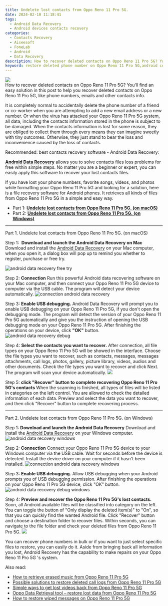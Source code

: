 ```yaml
---
title: Undelete lost contacts from Oppo Reno 11 Pro 5G.
date: 2024-02-10 11:18:41
tags: 
  - Android Data Recovery
  - Android devices contacts recovery
categories: 
  - Contacts Recovery
  - Aiseesoft
  - FoneLab
  - Android
  - Data Recovery
description: How to recover deleted contacts on Oppo Reno 11 Pro 5G? You'll find an easy solution in this post to help you recover deleted contacts on Oppo Reno 11 Pro 5G, like phone numbers, emails and other contacts info.
keyword: restore deleted phone number on Oppo Reno 11 Pro 5G,android contacts retrieval,unerase contacts,Oppo Reno 11 Pro 5G contacts recovery,regain missing contacts,undelete contacts from Oppo Reno 11 Pro 5G,Oppo Reno 11 Pro 5G deleted contacts,restore contacts when deleted in Oppo Reno 11 Pro 5G,my contacts deleted from Oppo Reno 11 Pro 5G how to undo contacts,contacts disappear Oppo Reno 11 Pro 5G,how to retrieve contacts from Oppo Reno 11 Pro 5G,how to recover deleted contacts in Oppo Reno 11 Pro 5G
---
```


<img src="https://img0mobiles.techidaily.com/images/best-assets/devices/oppo/oppo-reno-11-pro-5g/3.jpg" class="atpl-imgstyle"  />

<div class="atpl-content atpl-for-fonelab-android recover-contacts">

<div class="atpl-post-description-part-1">
How to recover deleted contacts on Oppo Reno 11 Pro 5G? You'll find an easy solution in this post to help you recover deleted contacts on Oppo Reno 11 Pro 5G, like phone numbers, emails and other contacts info.
</div>




<div class="atpl-post-description-part-2">
<div class="tpl-content-sub-paragraph-normal">
  <p>
    It is completely normal to accidentally delete the phone number of a friend or co-worker when you are attempting to add a new email address or a new number. Or when the virus has attacked your Oppo Reno 11 Pro 5G system, all data, including the contacts information stored in the phone is subject to be damaged. When the contacts information is lost for some reason, they are obliged to collect them through every means they can imagine sweetly with tiny outcomes. Otherwise, they just stand to bear the loss and inconvenience caused by the loss of contacts.
  </p>
</div>
</div>

<div class="atpl-post-description-part-3">
<div class="tpl-content-sub-paragraph-title">
    Recommended: best contacts recovery software - Android Data Recovery:
</div>
<div class="tpl-content-sub-paragraph-content">
  <p>
    <a href="https://tools.techidaily.com/aiseesoft-android-data-recovery/" target="_blank" rel="noopener"><strong>Android Data Recovery</strong></a> allows you to solve contacts files loss problems for free within simple steps. No matter you are a beginner or expert, you can easily apply this software to recover your lost contacts files.
  </p>
</div>
<div class="tpl-content-sub-paragraph-content">
    <p>
        If you have lost your phone numbers, favorite songs, videos, and photos while formatting your Oppo Reno 11 Pro 5G and looking for a solution, here is a file recovery software for Android phones. It retrieves all kinds of files from Oppo Reno 11 Pro 5G in a simple and easy way.
    </p>
  </div>
</div>


<ul>
  <li>Part 1: <strong><a href="#p1"> Undelete lost contacts from Oppo Reno 11 Pro 5G.  (on macOS)</a></strong></li>
  <li>Part 2: <strong><a href="#p2"> Undelete lost contacts from Oppo Reno 11 Pro 5G.  (on Windows)</a></strong></li>
</ul>




<!-- Part 1 -->
<a id="p1" name="p1" ></a><hr>

<div>
  <span class="atpl-step-part-style">Part 1. Undelete lost contacts from Oppo Reno 11 Pro 5G. (on macOS)</span>
</div>  

<span class="atpl-stepstyle-a"><span>Step 1: </span></span> <strong>Download and launch the Android Data Recovery on Mac</strong>
Download and install the <a href="https://tools.techidaily.com/aiseesoft-android-data-recovery/" target="_blank" rel="noopener">Android Data Recovery</a> on your Mac computer, when you open it, a dialog box will pop up to remind you whether to register, purchase or free try.

<img src="https://tools.techidaily.com/images/apps/aiseesoft/android-data-recovery/mac-free-try.png" class="atpl-imgstyle" alt="android data recovery free try" />

<span class="atpl-stepstyle-a"><span>Step 2: </span></span> <strong>Connection</strong>
Run this powerful Android data recovering software on your Mac computer, and then connect your Oppo Reno 11 Pro 5G device to computer via the USB cable. The program will detect your device automatically.
<img src="https://tools.techidaily.com/images/apps/aiseesoft/android-data-recovery/mac-connection-interface.jpg" class="atpl-imgstyle" alt="connection android data recovery" />

<span class="atpl-stepstyle-a"><span>Step 3: </span></span> <strong>Enable USB debugging.</strong>
Android Data Recovery will prompt you to enable USB debugging on your Oppo Reno 11 Pro 5G, if you don't open the debugging mode. The program will detect the version of your Oppo Reno 11 Pro 5G automatically and give you the instruction of opening the USB debugging mode on your Oppo Reno 11 Pro 5G. After finishing the operations on your device, click <strong>"OK"</strong> button.
<img src="https://tools.techidaily.com/images/apps/aiseesoft/android-data-recovery/mac-android-usb-debug.jpg"  class="atpl-imgstyle" alt="android data recovery debug" />

<span class="atpl-stepstyle-a"><span>Step 4: </span></span> <strong>Select the contacts you want to recover.</strong>
After connection, all file types on your Oppo Reno 11 Pro 5G will be showed in the interface. Choose the file types you want to recover, such as contacts, messages, messages attachments, call logs, photos, gallery, picture library, videos, audios and other documents. Check the file types you want to recover and click Next. The program will scan your device automatically.
<img src="https://tools.techidaily.com/images/apps/aiseesoft/android-data-recovery/mac-choose-type-contacts.jpg" class="atpl-imgstyle"  />

<span class="atpl-stepstyle-a"><span>Step 5: </span></span> <strong>click "Recover" button to  complete recovering Oppo Reno 11 Pro 5G's contacts</strong>
When the scanning is finished, all types of files will be listed in categories on the left control. You are allowed to check the detailed information of each data. Preview and select the data you want to recover, and then click "Recover" button to complete recovering process.


<a id="p2" name="p2"></a><hr>

<!-- Part 2 -->
<div>
  <span class="atpl-step-part-style">Part 2. Undelete lost contacts from Oppo Reno 11 Pro 5G. (on Windows)</span>
</div>

<span class="atpl-stepstyle-a"><span>Step 1: </span></span> <strong>Download and launch the Android Data Recovery</strong>
Download and install the <a href="https://tools.techidaily.com/aiseesoft-android-data-recovery/" target="_blank" rel="noopener">Android Data Recovery</a> on your Windows computer.
<img src="https://tools.techidaily.com/images/apps/aiseesoft/android-data-recovery/win-start-interface.png"  class="atpl-imgstyle" alt="android data recovery windows" />

<span class="atpl-stepstyle-a"><span>Step 2: </span></span> <strong>Connection</strong>
Connect your Oppo Reno 11 Pro 5G device to your Windows computer via the USB cable. Wait for seconds before the device is detected. Install the device driver on your computer if it hasn't been installed.
<img src="https://tools.techidaily.com/images/apps/aiseesoft/android-data-recovery/win-connection-interface.png" class="atpl-imgstyle" alt="connection android data recovery windows" />

<span class="atpl-stepstyle-a"><span>Step 3: </span></span> <strong>Enable USB debugging.</strong>
Allow USB debugging when your Android prompts you of USB debugging permission. After finishing the operations on your Oppo Reno 11 Pro 5G device, click "OK" button.
<img src="https://tools.techidaily.com/images/apps/aiseesoft/android-data-recovery/win-android-usb-debug.png" class="atpl-imgstyle" alt="android data recovery debug windows" />

<span class="atpl-stepstyle-a"><span>Step 4: </span></span> <strong>Preview and recover the Oppo Reno 11 Pro 5G's lost contacts.</strong>
Soon, all Android available files will be classified into category on the left. You can toggle the button of "Only display the deleted item(s)" to "On", so that you can quickly find the wanted Android file. Click "Recover" button and choose a destination folder to recover files. Within seconds, you can navigate to the file folder and check your deleted files from Oppo Reno 11 Pro 5G.
<img src="https://tools.techidaily.com/images/apps/aiseesoft/android-data-recovery/win-recover-contacts.jpg" class="atpl-imgstyle"  />

<div class="atpl-post-description-part-4">
<div class="tpl-content-sub-paragraph-normal">
    <p>
        You can recover phone numbers in bulk or if you want to just select specific files to restore, you can easily do it. Aside from bringing back all information you lost, Android Recovery has the capability to make repairs on your Oppo Reno 11 Pro 5G 's system.
    </p>
</div>
</div>

<ins class="adsbygoogle"
     style="display:block"
     data-ad-client="ca-pub-7571918770474297"
     data-ad-slot="8358498916"
     data-ad-format="auto"
     data-full-width-responsive="true"></ins>

<span class="atpl-alsoreadstyle">Also read:</span>
<div><ul>
<li><a href="/how-to-retrieve-erased-music-from-oppo-reno-11-pro-5g-by-fonelab-android-recover-music/" target="_blank" rel="noopener"><u>How to retrieve erased music from Oppo Reno 11 Pro 5G</u></a></li>
<li><a href="/possible-solutions-to-restore-deleted-call-logs-from-oppo-reno-11-pro-5g-by-fonelab-android-recover-call-logs/" target="_blank" rel="noopener"><u>Possible solutions to restore deleted call logs from Oppo Reno 11 Pro 5G</u></a></li>
<li><a href="/simple-ways-to-get-lost-videos-back-from-oppo-reno-11-pro-5g-by-fonelab-android-recover-video/" target="_blank" rel="noopener"><u>Simple ways to get lost videos back from Oppo Reno 11 Pro 5G</u></a></li>
<li><a href="/oppo-data-retrieval-tool-restore-lost-data-from-oppo-reno-11-pro-5g-by-fonelab-android-recover-data/" target="_blank" rel="noopener"><u>Oppo Data Retrieval tool – restore lost data from Oppo Reno 11 Pro 5G</u></a></li>
<li><a href="/how-to-restore-wiped-messages-on-oppo-reno-11-pro-5g-by-fonelab-android-recover-messages/" target="_blank" rel="noopener"><u>How to restore wiped messages on Oppo Reno 11 Pro 5G</u></a></li>
</ul></div>

</div>
